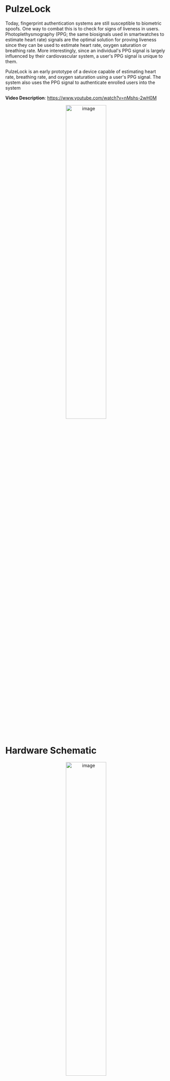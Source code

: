 # PulzeLock
Today, fingerprint authentication systems are still susceptible to biometric spoofs. One way to combat this is to check for signs of liveness in users. Photoplethysmography (PPG; the same biosignals used in smartwatches to estimate heart rate) signals are the optimal solution for proving liveness since they can be used to estimate heart rate, oxygen saturation or breathing rate. More interestingly, since an individual's PPG signal is largely influenced by their cardiovascular system, a user's PPG signal is unique to them.

PulzeLock is an early prototype of a device capable of estimating heart rate, breathing rate, and oxygen saturation using a user's PPG signal. The system also uses the PPG signal to authenticate enrolled users into the system  

**Video Description**: https://www.youtube.com/watch?v=nMshs-2wH0M

<div align="center">
<img src="https://github.com/user-attachments/assets/8f85869d-9372-4721-8a69-4964229d7417" alt="image" width="50%">
</div>


# Hardware Schematic
<div align="center">
<img src="https://github.com/user-attachments/assets/5a2d26fb-f585-448d-b378-17aca690949c" alt="image" width="50%">
</div>

The used OLED screen (Adafruit SSD1306 128x64) can be purchased at:
https://www.adafruit.com/product/326

The used camera (Raspberry Pi Camera V2.1) can be purchased at:
https://www.raspberrypi.com/products/camera-module-v2/

# Theory - Vital Signs Extraction + User Identification
+ We start by recording an RGB video of the user's illuminated finger using our camera, and extract the intensity of light across all frames of the video. This yields the PPG signal.

+ With this PPG signal, we can either extract the vital signs (heart rate, oxygen saturation, and breathing rate) or proceed to determine who the signal belongs to using the algorithm in blue.

![image](https://github.com/user-attachments/assets/44cc7bd0-ea77-4179-867a-432c62a376c6)

# Files + Description
- **python_PPG.py**: This file extracts the PPG signal from the video recording taken on our camera. It takes the filepath of the video and the state of the system (vital signs mode or user identification mode). Additionally, it calculates the heart rate, oxygen saturation (SpO2), and breathing rate, storing the output into a text file. It then stores the PPG signal as a JSON file to be used by other scripts later.

- **RaspiIDv2.py**: This file loads the machine learning model, receives the JSON PPG signal as an input, and outputs the class that the signal belongs to. Based on the estimated class, it either welcomes the user or denies the user.

- **button_handler.sh**: Polls GPIO pins to detect a button press. Updates the state of the system and calls system_control.sh
  
- **system_control.sh**: Calls camera_script.sh, passes filepath argument to python_PPG.py script and the system state as an argument. Calls RaspiIDv2.py.

  
- **camera_script.sh**: Responsible for executing the command to record the actual video as well as simple user instructions related to video recording. The script itself has different modes, of which the most prominent one is "record", passed as an argument. The actual recording command "libcamera-vid" has two main arguments: specifying the recording length and file output path.

- **I2C_OLED.py**: Reads from output.txt and displays the contents to the OLED. This was developed based on example found at https://learn.adafruit.com/monochrome-oled-breakouts/python-usage-2 . Requires you to enter a virtual Python environment, to install the libraries "sys", "json", "time", "board", "digitalio", "pillow" and "adafruit_ssd1306".

- **requirements.txt**: Contains the required python packages to be installed

- **activate.txt**: Sets up the python enviroment and installs the packages listed in 'requirements.txt'

- **Update_Raspi_ID.py**: Contains neccessary code to run a deep learning model to train and validate the user identification pipeline. Training and validation uses 5-fold stratified cross-validation
 
# Future Work
Currently, our proposed algorithm for user identification via deep learning is unable to distinguish between users. Future work to improve this includes:
+ Developing an improved deep-learning algorithm for identification

+ Collecting longer PPG recordings (>1 minute)

## Updating The Deep Learning Model
To make any updates to the model, you must make updates to these file(s):

- **Update_Raspi_ID.py**: Simply make edits to create_model() function to update the deep learning method. This program takes a folder of JSON PPG signals (each PPG signal in the JSON file must be stored as an array). Ensure you update 'json_folder_path' to be a path to a folder with JSON PPG data. Once done, this will make a new '_ppg_model.h5_' file. This is your new AI model. Upload it to your Pi to use it.

# Steps to run the system

1. Move all 'pulzelock_main' files onto the Raspberry Pi device.

2. run ./activate.sh from the folder containing all of the system files.

3. run ./button_handler.sh 

Ensure all files are in the same main directory.
